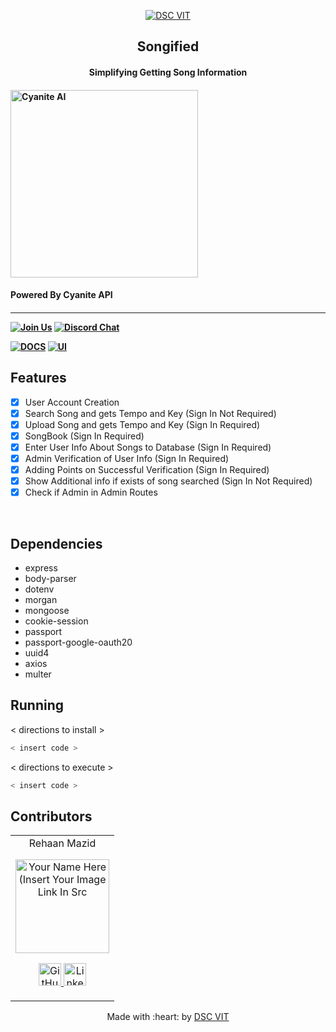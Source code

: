 <p align="center">
<a href="https://dscvit.com">
	<img src="https://user-images.githubusercontent.com/30529572/92081025-fabe6f00-edb1-11ea-9169-4a8a61a5dd45.png" alt="DSC VIT"/>
</a>
	<h2 align="center"> Songified  </h2>
	<h4 align="center"> Simplifying Getting Song Information <h4>
	<a href="https://cyanite.ai/">
	<img src="https://cyanite.ai/wp-content/uploads/2019/08/CyaniteWebsite1.png" width="300"alt="Cyanite AI"/>
	</a>
	<h4> Powered By Cyanite API <h4>
</p>

---
[![Join Us](https://img.shields.io/badge/Join%20Us-Developer%20Student%20Clubs-red)](https://dsc.community.dev/vellore-institute-of-technology/)
[![Discord Chat](https://img.shields.io/discord/760928671698649098.svg)](https://discord.gg/498KVdSKWR)

[![DOCS](https://img.shields.io/badge/Documentation-see%20docs-green?style=flat-square&logo=appveyor)](https://documenter.getpostman.com/view/14038453/Tz5p6dH9)
  [![UI ](https://img.shields.io/badge/User%20Interface-Link%20to%20UI-orange?style=flat-square&logo=appveyor)](INSERT_UI_LINK_HERE)


## Features
- [X]   User Account Creation
- [X]   Search Song and gets Tempo and Key (Sign In Not Required)
- [X]   Upload Song and gets Tempo and Key (Sign In Required)
- [X]   SongBook (Sign In Required)
- [X]   Enter User Info About Songs to Database (Sign In Required)
- [X]   Admin Verification of User Info (Sign In Required)
- [X]   Adding Points on Successful Verification (Sign In Required)
- [X]   Show Additional info if exists of song searched (Sign In Not Required)
- [X]   Check if Admin in Admin Routes

<br>

## Dependencies
 - express
 - body-parser
 - dotenv
 - morgan
 - mongoose
 - cookie-session
 - passport
 - passport-google-oauth20
 - uuid4
 - axios
 - multer


## Running


< directions to install >
```bash
< insert code >
```

< directions to execute >

```bash
< insert code >
```

## Contributors

<table>
	<tr align="center">
		<td>
		Rehaan Mazid
		<p align="center">
			<img src = "https://media-exp1.licdn.com/dms/image/C4E03AQGrlm1k4tkucQ/profile-displayphoto-shrink_400_400/0/1599294529564?e=1618444800&v=beta&t=OzTxKYXpQcDDtS3a8Js4AE6giLtKoZRUNaLi6-fJmfg" width="150" height="150" alt="Your Name Here (Insert Your Image Link In Src">
		</p>
			<p align="center">
				<a href = "https://github.com/Rehaan1">
					<img src = "http://www.iconninja.com/files/241/825/211/round-collaboration-social-github-code-circle-network-icon.svg" width="36" height = "36" alt="GitHub"/>
				</a>
				<a href = "https://www.linkedin.com/in/rehaan-m-928a88137/">
					<img src = "http://www.iconninja.com/files/863/607/751/network-linkedin-social-connection-circular-circle-media-icon.svg" width="36" height="36" alt="LinkedIn"/>
				</a>
			</p>
		</td>
	</tr>
</table>

<p align="center">
	Made with :heart: by <a href="https://dscvit.com">DSC VIT</a>
</p>
